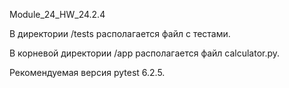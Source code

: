Module_24_HW_24.2.4

В директории /tests располагается файл с тестами.

В корневой директории /app располагается файл calculator.py. 

Рекомендуемая версия pytest 6.2.5.
